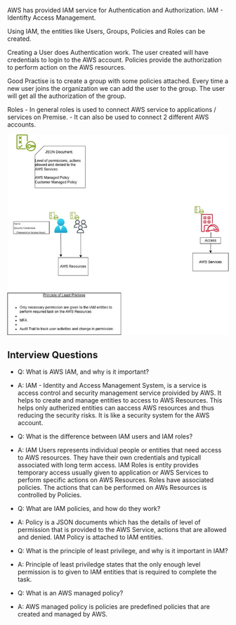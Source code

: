 AWS has provided IAM service for Authentication and Authorization.
IAM - Identifty Access Management.

Using IAM, the entities like Users, Groups, Policies and Roles can be created.

Creating a User does Authentication work. The user created will have credentials to login to the AWS account.
Policies provide the authorization to perform action on the AWS resources.

Good Practise is to create a group with some policies attached. Every time a new user joins the organization we can add the user to the group. 
The user will get all the authorization of the group.

Roles - In general roles is used to connect AWS service to applications / services on Premise.
      - It can also be used to connect 2 different AWS accounts.

![IAM](../images/IAM.jpg)

Interview Questions
-------------------
- Q: What is AWS IAM, and why is it important?
- A: IAM - Identity and Access Management System, is a service is access control and security management service proivided by AWS.
   It helps to create and manage entities to access to AWS Resources. This helps only autherized entities can aaccess AWS resources and thus reducing the security risks.
   It is like a security system for the AWS account.


- Q: What is the difference between IAM users and IAM roles?
- A: IAM Users represents individual people or entities that need access to AWS resources. They have their own credentials and typicall associated with long term access.
   IAM Roles is entity provides temporary access usually given to application or AWS Services to perform specific actions on AWS Resources. 
   Roles have associated policies. The actions that can be performed on AWs Resources is controlled by Policies.


- Q: What are IAM policies, and how do they work?
- A: Policy is a JSON documents which has the details of level of permission that is provided to the AWS Service, actions that are allowed and denied. 
   IAM Policy is attached to IAM entities.


- Q: What is the principle of least privilege, and why is it important in IAM?
- A: Principle of least priviledge states that the only enough level permission is to given to IAM entities that is required to complete the task. 


- Q: What is an AWS managed policy?
- A: AWS managed policy is policies are predefined policies that are created and managed by AWS.
